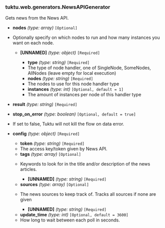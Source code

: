 ### tuktu.web.generators.NewsAPIGenerator
Gets news from the News API.

  * **nodes** *(type: array)* `[Optional]`
  - Optionally specify on which nodes to run and how many instances you want on each node.

    * **[UNNAMED]** *(type: object)* `[Required]`

      * **type** *(type: string)* `[Required]`
      - The type of node handler, one of SingleNode, SomeNodes, AllNodes (leave empty for local execution)

      * **nodes** *(type: string)* `[Required]`
      - The nodes to use for this node handler type

      * **instances** *(type: int)* `[Optional, default = 1]`
      - The amount of instances per node of this handler type

  * **result** *(type: string)* `[Required]`

  * **stop_on_error** *(type: boolean)* `[Optional, default = true]`
  - If set to false, Tuktu will not kill the flow on data error.

  * **config** *(type: object)* `[Required]`

    * **token** *(type: string)* `[Required]`
    - The access key/token given by News API.

    * **tags** *(type: array)* `[Optional]`
    - Keywords to look for in the title and/or description of the news articles.

      * **[UNNAMED]** *(type: string)* `[Required]`

    * **sources** *(type: array)* `[Optional]`
    - The news sources to keep track of. Tracks all sources if none are given

      * **[UNNAMED]** *(type: string)* `[Required]`

    * **update_time** *(type: int)* `[Optional, default = 3600]`
    - How long to wait between each poll in seconds.


